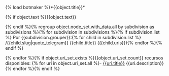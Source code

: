 {% load botmaker %}\*{{object.title}}\*

{% if object.text %}{{object.text}}

{% endif %}{% regroup object.node_set.with_data.all by subdivision as subdivisions %}{% for subdivision in subdivisions %}{% if subdivision.list %} Por {{subdivision.grouper}}:{% for child in subdivision.list %}
/{{child.slug|quote_telegram}} {{child.title}} ({{child.uris}}){% endfor %}{% endif %}

{% endfor %}{% if object.uri_set.exists %}{{object.uri_set.count}} recursos disponibles:
{% for uri in object.uri_set.all %}- [{{uri.title}}]({{uri.url}}) {{uri.description}}
{% endfor %}{% endif %}
